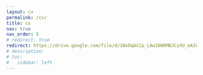 ```yaml
---
layout: cv
permalink: /cv/
title: cv
nav: true
nav_order: 5
# redirect: true
redirect: https://drive.google.com/file/d/1WvDqACCp_LAw16NRMBJCyXU_eA3eErDv/view?usp=drive_link
# description: 
# toc:
#   sidebar: left
---
```

